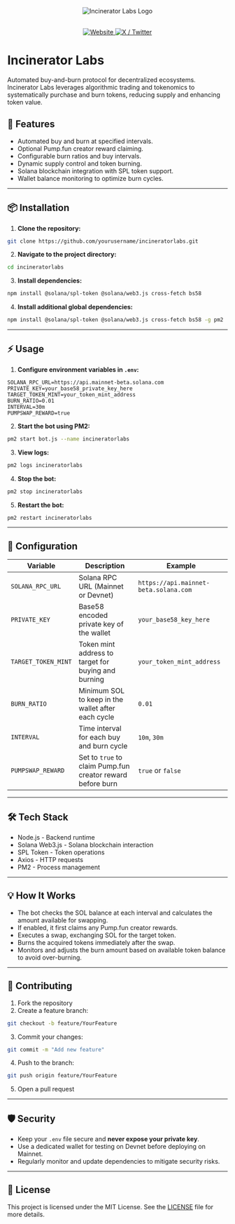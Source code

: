 <div align="center">
  <img src="https://incineratorlabs.xyz/128x.png" alt="Incinerator Labs Logo" />
</div>
<br>
<p align="center">
  <a href="https://incineratorlabs.xyz/">
    <img src="https://img.shields.io/badge/website-incineratorlabs.xyz-blue?style=flat-square" alt="Website" />
  </a>
  <a href="https://x.com/incineratorlabs">
    <img src="https://img.shields.io/badge/x-@incineratorlabs-black?style=flat-square&logo=twitter" alt="X / Twitter" />
  </a>
</p>



# Incinerator Labs

Automated buy-and-burn protocol for decentralized ecosystems. Incinerator Labs leverages algorithmic trading and tokenomics to systematically purchase and burn tokens, reducing supply and enhancing token value.

## 🚀 Features
- Automated buy and burn at specified intervals.
- Optional Pump.fun creator reward claiming.
- Configurable burn ratios and buy intervals.
- Dynamic supply control and token burning.
- Solana blockchain integration with SPL token support.
- Wallet balance monitoring to optimize burn cycles.

---

## 📦 Installation

1. **Clone the repository:**

```bash
git clone https://github.com/yourusername/incineratorlabs.git
```

2. **Navigate to the project directory:**

```bash
cd incineratorlabs
```

3. **Install dependencies:**

```bash
npm install @solana/spl-token @solana/web3.js cross-fetch bs58
```

4. **Install additional global dependencies:**

```bash
npm install @solana/spl-token @solana/web3.js cross-fetch bs58 -g pm2
```

---

## ⚡ Usage

1. **Configure environment variables in `.env`:**

```env
SOLANA_RPC_URL=https://api.mainnet-beta.solana.com
PRIVATE_KEY=your_base58_private_key_here
TARGET_TOKEN_MINT=your_token_mint_address
BURN_RATIO=0.01
INTERVAL=30m
PUMPSWAP_REWARD=true
```

2. **Start the bot using PM2:**

```bash
pm2 start bot.js --name incineratorlabs
```

3. **View logs:**

```bash
pm2 logs incineratorlabs
```

4. **Stop the bot:**

```bash
pm2 stop incineratorlabs
```

5. **Restart the bot:**

```bash
pm2 restart incineratorlabs
```

---

## 🔧 Configuration

| Variable           | Description                                                  | Example                                    |
|--------------------|--------------------------------------------------------------|--------------------------------------------|
| `SOLANA_RPC_URL`   | Solana RPC URL (Mainnet or Devnet)                          | `https://api.mainnet-beta.solana.com`     |
| `PRIVATE_KEY`      | Base58 encoded private key of the wallet                    | `your_base58_key_here`                     |
| `TARGET_TOKEN_MINT`| Token mint address to target for buying and burning        | `your_token_mint_address`                  |
| `BURN_RATIO`       | Minimum SOL to keep in the wallet after each cycle         | `0.01`                                     |
| `INTERVAL`         | Time interval for each buy and burn cycle                  | `10m`, `30m`                                 |
| `PUMPSWAP_REWARD`  | Set to `true` to claim Pump.fun creator reward before burn | `true` or `false`                          |

---

## 🛠️ Tech Stack
- Node.js - Backend runtime
- Solana Web3.js - Solana blockchain interaction
- SPL Token - Token operations
- Axios - HTTP requests
- PM2 - Process management

---

## 💡 How It Works
- The bot checks the SOL balance at each interval and calculates the amount available for swapping.
- If enabled, it first claims any Pump.fun creator rewards.
- Executes a swap, exchanging SOL for the target token.
- Burns the acquired tokens immediately after the swap.
- Monitors and adjusts the burn amount based on available token balance to avoid over-burning.

---

## 🤝 Contributing

1. Fork the repository
2. Create a feature branch:

```bash
git checkout -b feature/YourFeature
```

3. Commit your changes:

```bash
git commit -m "Add new feature"
```

4. Push to the branch:

```bash
git push origin feature/YourFeature
```

5. Open a pull request

---

## 🛡️ Security
- Keep your `.env` file secure and **never expose your private key**.
- Use a dedicated wallet for testing on Devnet before deploying on Mainnet.
- Regularly monitor and update dependencies to mitigate security risks.

---

## 📄 License

This project is licensed under the MIT License. See the [LICENSE](./LICENSE) file for more details.
